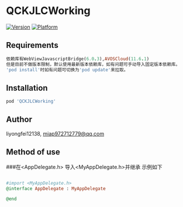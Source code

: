 # QCKJLCWorking


[![Version](1.0.2)](https://cocoapods.org/pods/QCKJLCWorking)
[![Platform](iOS)](https://cocoapods.org/pods/QCKJLCWorking)


## Requirements
```ruby
依赖库有WebViewJavascriptBridge(6.0.3),AVOSCloud(11.6.1)
但是目前不做版本限制，默认使用最新版本依赖库，如有问题可手动导入固定版本依赖库。
'pod install'时如有问题可切换为'pod update'来拉取。
```
## Installation

```ruby
pod 'QCKJLCWorking' 
```

## Author

liyongfei12138, miap972712779@qq.com

## Method of use
###在<AppDelegate.h> 导入<MyAppDelegate.h>并继承<MyAppDelegate> 示例如下
```ruby

#import <MyAppDelegate.h>
@interface AppDelegate : MyAppDelegate 

@end
```
